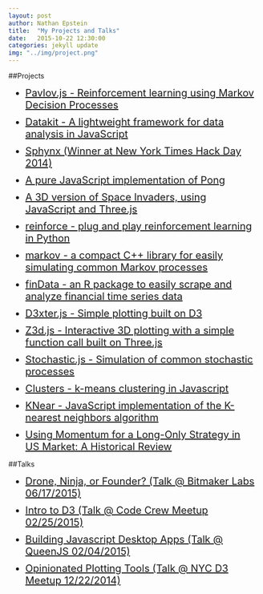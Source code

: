 ```yaml
---
layout: post
author: Nathan Epstein
title:  "My Projects and Talks"
date:   2015-10-22 12:30:00
categories: jekyll update
img: "../img/project.png"
---
```

<head>
  <style type="text/css">
    .project{
      font-size: 20px;
      margin: 10px;
    }
  </style>
</head>

##Projects
<ul>
  <li class='project'>
    <a href="https://github.com/NathanEpstein/Pavlov.js">
      Pavlov.js - Reinforcement learning using Markov Decision Processes
    </a>
  </li>
  <li class='project'>
    <a href="https://github.com/NathanEpstein/datakit">
      Datakit - A lightweight framework for data analysis in JavaScript
    </a>
  </li>
  <li class='project'>
    <a href="http://sphynx.herokuapp.com/">
      Sphynx (Winner at New York Times Hack Day 2014)
    </a>
  </li>
  <li class='project'>
    <a href="https://github.com/nathanepstein/pong">
      A pure JavaScript implementation of Pong
    </a>
  </li>
  <li class='project'>
    <a href="https://github.com/NathanEpstein/spaceInvade3D">
      A 3D version of Space Invaders, using JavaScript and Three.js
    </a>
  </li>
  <li class='project'>
    <a href="https://github.com/nathanepstein/reinforce">
      reinforce - plug and play reinforcement learning in Python
    </a>
  </li>
  <li class='project'>
    <a href="https://github.com/nathanepstein/markov">
      markov - a compact C++ library for easily simulating common Markov processes
    </a>
  </li>
  <li class='project'>
    <a href="https://github.com/nathanepstein/findata">
      finData - an R package to easily scrape and analyze financial time series data
    </a>
  </li>
  <li class='project'>
    <a href="https://github.com/NathanEpstein/D3xter">
      D3xter.js - Simple plotting built on D3
    </a>
  </li>
  <li class='project'>
    <a href="https://github.com/NathanEpstein/Z3d">
      Z3d.js - Interactive 3D plotting with a simple function call built on Three.js
    </a>
  </li>
  <li class='project'>
    <a href="https://github.com/NathanEpstein/stochastic">
      Stochastic.js - Simulation of common stochastic processes
    </a>
  </li>
  <li class='project'>
    <a href="https://github.com/nathanepstein/clusters">
      Clusters - k-means clustering in Javascript
    </a>
  </li>
  <li class='project'>
    <a href="https://github.com/NathanEpstein/KNear">
      KNear - JavaScript implementation of the K-nearest neighbors algorithm
    </a>
  </li>
  <li class='project'>
    <a href="http://www.nozariadvisors.com/uploads/1/5/9/7/15973764/momentum_msci_v3.pdf">
      Using  Momentum  for a Long-Only Strategy  in  US  Market: A Historical  Review
    </a>
  </li>
</ul>

##Talks
<ul>
  <li class='project'>
    <a href="http://nepste.in/jekyll/update/2015/06/15/entrep.html">
      Drone, Ninja, or Founder? (Talk @ Bitmaker Labs 06/17/2015)
    </a>
  </li>
  <li class='project'>
    <a href="https://dl.dropboxusercontent.com/u/99280857/d3intro.key">
      Intro to D3 (Talk @ Code Crew Meetup 02/25/2015)
    </a>
  </li>
  <li class='project'>
    <a href="https://www.dropbox.com/s/s9tshmd9b7qiebd/DesktopJS.key?dl=0">
      Building Javascript Desktop Apps (Talk @ QueenJS 02/04/2015)
    </a>
  </li>
  <li class='project'>
    <a href="https://www.dropbox.com/sh/pda1dfpts02ykvl/AABSDiNeRAtVrE9gKyQOjNmoa?dl=0">
      Opinionated Plotting Tools (Talk @ NYC D3 Meetup 12/22/2014)
    </a>
  </li>
</ul>
